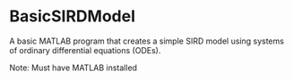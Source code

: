 # BasicSIRDModel

A basic MATLAB program that creates a simple SIRD model using systems of ordinary differential equations (ODEs).

Note: Must have MATLAB installed

